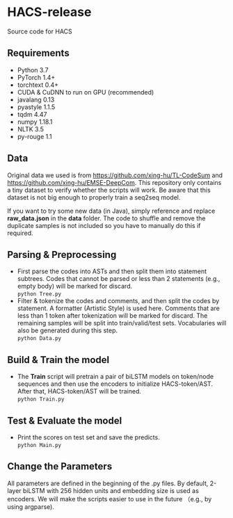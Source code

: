 # HACS-release
Source code for HACS

## Requirements
* Python 3.7
* PyTorch 1.4+
* torchtext 0.4+
* CUDA & CuDNN to run on GPU (recommended)
* javalang 0.13
* pyastyle 1.1.5
* tqdm 4.47
* numpy 1.18.1
* NLTK 3.5
* py-rouge 1.1

## Data
Original data we used is from https://github.com/xing-hu/TL-CodeSum and https://github.com/xing-hu/EMSE-DeepCom. This repository only contains a tiny dataset to verify whether the scripts will work. Be aware that this dataset is not big enough to properly train a seq2seq model.  

If you want to try some new data (in Java), simply reference and replace **raw_data.json** in the **data** folder. The code to shuffle and remove the duplicate samples is not included so you have to manually do this if required.

## Parsing & Preprocessing
* First parse the codes into ASTs and then split them into statement subtrees. Codes that cannot be parsed or less than 2 statements (e.g., empty body) will be marked for discard.  
  `python Tree.py`
* Filter & tokenize the codes and comments, and then split the codes by statement. A formatter (Artistic Style) is used here. Comments that are less than 1 token after tokenization will be marked for discard. The remaining samples will be split into train/valid/test sets. Vocabularies will also be generated during this step.  
  `python Data.py`

## Build & Train the model
* The **Train** script will pretrain a pair of biLSTM models on token/node sequences and then use the encoders to initialize HACS-token/AST. After that, HACS-token/AST will be trained.  
  `python Train.py`

## Test & Evaluate the model
* Print the scores on test set and save the predicts.  
  `python Main.py`

## Change the Parameters
All parameters are defined in the beginning of the .py files. By default, 2-layer biLSTM with 256 hidden units and embedding size is used as encoders. We will make the scripts easier to use in the future （e.g., by using argparse).
